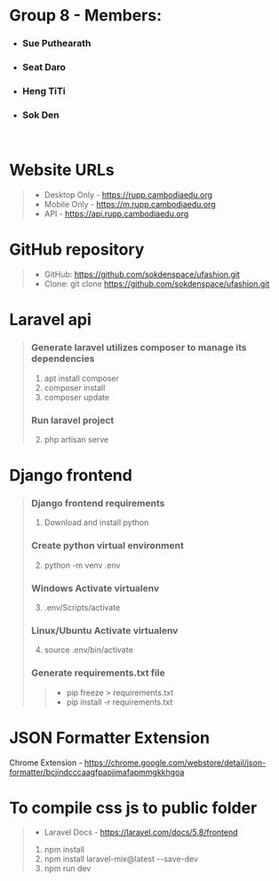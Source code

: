 # Group 8 - Members:
- ### Sue Puthearath
- ### Seat Daro
- ### Heng TiTi
- ### Sok Den

<br>

# Website URLs
> - Desktop Only - https://rupp.cambodiaedu.org
> - Mobile Only - https://m.rupp.cambodiaedu.org
> - API - https://api.rupp.cambodiaedu.org

# GitHub repository
> - GitHub: https://github.com/sokdenspace/ufashion.git
> - Clone: git clone https://github.com/sokdenspace/ufashion.git


# Laravel api
> ### Generate laravel utilizes composer to manage its dependencies
> 1. apt install composer
> 2. composer install
> 3. composer update
> ### Run laravel project
> 2. php artisan serve


# Django frontend
>
> ### Django frontend requirements
> 1. Download and install python
>
> ### Create python virtual environment
> 2. python -m venv .env
>
> ### Windows Activate virtualenv
> 3. .env/Scripts/activate
>
> ### Linux/Ubuntu Activate virtualenv
> 4. source .env/bin/activate
>
> ### Generate requirements.txt file
> > - pip freeze > requirements.txt
> > - pip install -r requirements.txt

# JSON Formatter Extension
Chrome Extension - https://chrome.google.com/webstore/detail/json-formatter/bcjindcccaagfpapjjmafapmmgkkhgoa

# To compile css js to public folder
> - Laravel Docs - https://laravel.com/docs/5.8/frontend
> 1. npm install
> 1. npm install laravel-mix@latest --save-dev
> 2. npm run dev